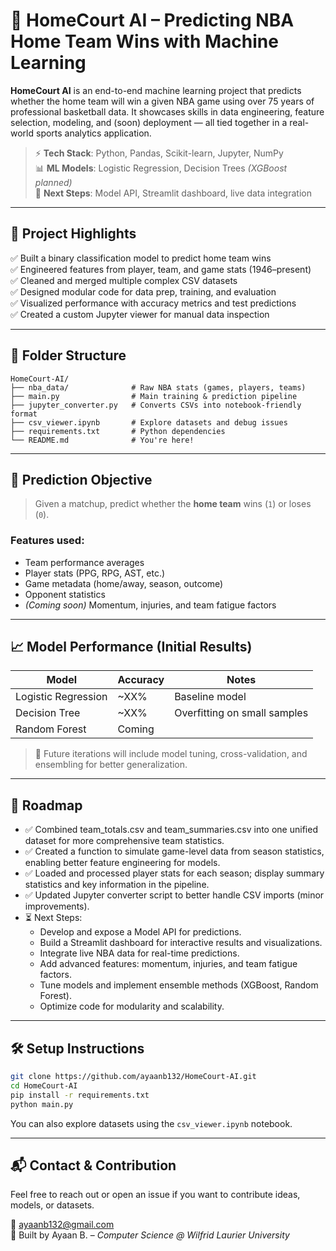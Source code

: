 # 🏀 HomeCourt AI – Predicting NBA Home Team Wins with Machine Learning

**HomeCourt AI** is an end-to-end machine learning project that predicts whether the home team will win a given NBA game using over 75 years of professional basketball data. It showcases skills in data engineering, feature selection, modeling, and (soon) deployment — all tied together in a real-world sports analytics application.

> ⚡ **Tech Stack**: Python, Pandas, Scikit-learn, Jupyter, NumPy\
> 📊 **ML Models**: Logistic Regression, Decision Trees *(XGBoost planned)*\
> 🚀 **Next Steps**: Model API, Streamlit dashboard, live data integration

---

## 📌 Project Highlights

✅ Built a binary classification model to predict home team wins\
✅ Engineered features from player, team, and game stats (1946–present)\
✅ Cleaned and merged multiple complex CSV datasets\
✅ Designed modular code for data prep, training, and evaluation\
✅ Visualized performance with accuracy metrics and test predictions\
✅ Created a custom Jupyter viewer for manual data inspection

---

## 📁 Folder Structure

```
HomeCourt-AI/
├── nba_data/              # Raw NBA stats (games, players, teams)
├── main.py                # Main training & prediction pipeline
├── jupyter_converter.py   # Converts CSVs into notebook-friendly format
├── csv_viewer.ipynb       # Explore datasets and debug issues
├── requirements.txt       # Python dependencies
└── README.md              # You're here!
```

---

## 🔮 Prediction Objective

> Given a matchup, predict whether the **home team** wins (`1`) or loses (`0`).

### Features used:

- Team performance averages
- Player stats (PPG, RPG, AST, etc.)
- Game metadata (home/away, season, outcome)
- Opponent statistics
- *(Coming soon)* Momentum, injuries, and team fatigue factors

---

## 📈 Model Performance (Initial Results)

| Model               | Accuracy | Notes                        |
| ------------------- | -------- | ---------------------------- |
| Logistic Regression | \~XX%    | Baseline model               |
| Decision Tree       | \~XX%    | Overfitting on small samples |
| Random Forest       | Coming   |                              |

> 🔧 Future iterations will include model tuning, cross-validation, and ensembling for better generalization.

---


## 🧠 Roadmap

- ✅ Combined team_totals.csv and team_summaries.csv into one unified dataset for more comprehensive team statistics.
- ✅ Created a function to simulate game-level data from season statistics, enabling better feature engineering for models.
- ✅ Loaded and processed player stats for each season; display summary statistics and key information in the pipeline.
- ✅ Updated Jupyter converter script to better handle CSV imports (minor improvements).
- ⏳ Next Steps:
  - Develop and expose a Model API for predictions.
  - Build a Streamlit dashboard for interactive results and visualizations.
  - Integrate live NBA data for real-time predictions.
  - Add advanced features: momentum, injuries, and team fatigue factors.
  - Tune models and implement ensemble methods (XGBoost, Random Forest).
  - Optimize code for modularity and scalability.

---

## 🛠 Setup Instructions

```bash
git clone https://github.com/ayaanb132/HomeCourt-AI.git
cd HomeCourt-AI
pip install -r requirements.txt
python main.py
```

You can also explore datasets using the `csv_viewer.ipynb` notebook.

---

## 📬 Contact & Contribution

Feel free to reach out or open an issue if you want to contribute ideas, models, or datasets.

📧 [ayaanb132@gmail.com](mailto\:ayaanb132@gmail.com)\
📍 Built by Ayaan B. – *Computer Science @ Wilfrid Laurier University*

